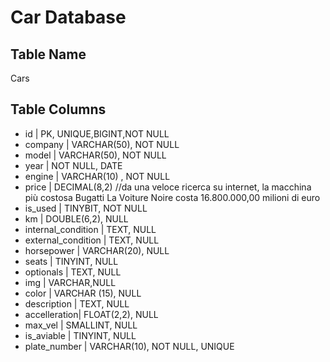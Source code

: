 # Car Database

## Table Name

Cars

## Table Columns

- id | PK, UNIQUE,BIGINT,NOT NULL
- company | VARCHAR(50), NOT NULL
- model | VARCHAR(50), NOT NULL
- year | NOT NULL, DATE 
- engine | VARCHAR(10) , NOT NULL
- price | DECIMAL(8,2) //da una veloce ricerca su internet, la macchina più costosa Bugatti La Voiture Noire costa 16.800.000,00 milioni di euro
- is_used | TINYBIT, NOT NULL
- km | DOUBLE(6,2), NULL 
- internal_condition | TEXT, NULL
- external_condition | TEXT, NULL
- horsepower | VARCHAR(20), NULL
- seats | TINYINT, NULL
- optionals | TEXT, NULL
- img | VARCHAR,NULL
- color | VARCHAR (15), NULL
- description | TEXT, NULL
- accelleration| FLOAT(2,2), NULL
- max_vel | SMALLINT, NULL
- is_aviable | TINYINT, NULL
- plate_number | VARCHAR(10), NOT NULL, UNIQUE